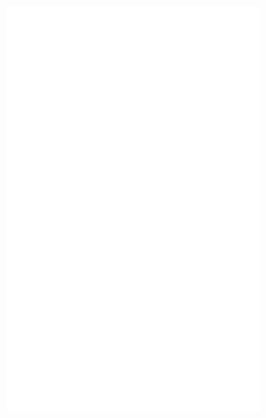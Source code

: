 [<img width="1000" alt="🦑" src="https://raw.githubusercontent.com/wujunze/wujunze/main/github-metrics.svg">](#)
